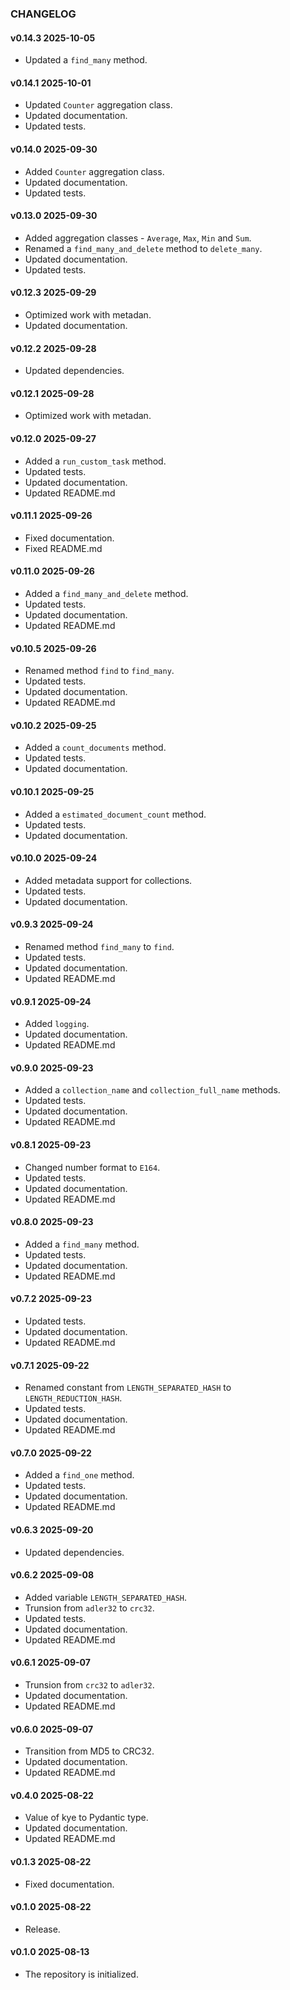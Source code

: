 ### CHANGELOG

#### v0.14.3 2025-10-05

- Updated a `find_many` method.

#### v0.14.1 2025-10-01

- Updated `Counter` aggregation class.
- Updated documentation.
- Updated tests.

#### v0.14.0 2025-09-30

- Added `Counter` aggregation class.
- Updated documentation.
- Updated tests.

#### v0.13.0 2025-09-30

- Added aggregation classes - `Average`, `Max`, `Min` and `Sum`.
- Renamed a `find_many_and_delete` method to `delete_many`.
- Updated documentation.
- Updated tests.

#### v0.12.3 2025-09-29

- Optimized work with metadan.
- Updated documentation.

#### v0.12.2 2025-09-28

- Updated dependencies.

#### v0.12.1 2025-09-28

- Optimized work with metadan.

#### v0.12.0 2025-09-27

- Added a `run_custom_task` method.
- Updated tests.
- Updated documentation.
- Updated README.md

#### v0.11.1 2025-09-26

- Fixed documentation.
- Fixed README.md

#### v0.11.0 2025-09-26

- Added a `find_many_and_delete` method.
- Updated tests.
- Updated documentation.
- Updated README.md

#### v0.10.5 2025-09-26

- Renamed method `find` to `find_many`.
- Updated tests.
- Updated documentation.
- Updated README.md

#### v0.10.2 2025-09-25

- Added a `count_documents` method.
- Updated tests.
- Updated documentation.

#### v0.10.1 2025-09-25

- Added a `estimated_document_count` method.
- Updated tests.
- Updated documentation.

#### v0.10.0 2025-09-24

- Added metadata support for collections.
- Updated tests.
- Updated documentation.

#### v0.9.3 2025-09-24

- Renamed method `find_many` to `find`.
- Updated tests.
- Updated documentation.
- Updated README.md

#### v0.9.1 2025-09-24

- Added `logging`.
- Updated documentation.
- Updated README.md

#### v0.9.0 2025-09-23

- Added a `collection_name` and `collection_full_name` methods.
- Updated tests.
- Updated documentation.
- Updated README.md

#### v0.8.1 2025-09-23

- Changed number format to `E164`.
- Updated tests.
- Updated documentation.
- Updated README.md

#### v0.8.0 2025-09-23

- Added a `find_many` method.
- Updated tests.
- Updated documentation.
- Updated README.md

#### v0.7.2 2025-09-23

- Updated tests.
- Updated documentation.
- Updated README.md

#### v0.7.1 2025-09-22

- Renamed constant from `LENGTH_SEPARATED_HASH` to `LENGTH_REDUCTION_HASH`.
- Updated tests.
- Updated documentation.
- Updated README.md

#### v0.7.0 2025-09-22

- Added a `find_one` method.
- Updated tests.
- Updated documentation.
- Updated README.md

#### v0.6.3 2025-09-20

- Updated dependencies.

#### v0.6.2 2025-09-08

- Added variable `LENGTH_SEPARATED_HASH`.
- Trunsion from `adler32` to `crc32`.
- Updated tests.
- Updated documentation.
- Updated README.md

#### v0.6.1 2025-09-07

- Trunsion from `crc32` to `adler32`.
- Updated documentation.
- Updated README.md

#### v0.6.0 2025-09-07

- Transition from MD5 to CRC32.
- Updated documentation.
- Updated README.md

#### v0.4.0 2025-08-22

- Value of kye to Pydantic type.
- Updated documentation.
- Updated README.md

#### v0.1.3 2025-08-22

- Fixed documentation.

#### v0.1.0 2025-08-22

- Release.

#### v0.1.0 2025-08-13

- The repository is initialized.
